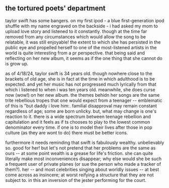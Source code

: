 ## the tortured poets' department

taylor swift has some bangers. on my first ipod - a blue first-generation ipod shuffle with my name engraved on the backside - i had asked my mom to upload love story and listened to it constantly. though at the time far removed from any circumstances which would allow the song to be relatable, it was still enjoyable! the extent to which she has persisted in the public eye and propelled herself to one of the most-listened artists in the world is quite interesting from a pr perspective. that being said and reflecting on her new album, it seems as if the one thing that she cannot do is grow up.

as of 4/18/24, taylor swift is 34 years old. though nowhere close to the brackets of old age, she is in fact at the time in which adulthood is to be expected. and yet her music has not progressed much lyrically from that which i listened to when i was ten years old. meanwhile, she does curse now (wow!) on her new album. the themes behidn her songs are the same trite rebellious tropes that one would expect from a teenager -- emblematic of this is "but daddy i love him:. familial disapproval may remain constant regardless of age; some are born unlicky. but, what may change is one's reaction to it. there is a wide spectrum between teenage rebellion and capitulation and it feels as if ts chooses to play to the lowest common denominator every time. if one is to model their lives after those in pop culture (as they are wont to do) there must be better icons.

furthermore it needs reminding that swift is fabulously wealthy. unbelievably so. good for her! but let's not pretend that her problems are the same as ours -- at some point wealth is a grease for life's friction. she can quite literally make most inconveniences disappear; why else would she be such a frequent user of private planes (or sue the person who made a tracker of them?). her -- and most celebrities singing about worldly issues -- at best come across as insincere; at worst reifying a structure that they are not subject to. in this an inversion of the jester performing for the court. 
